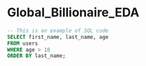 # Global_Billionaire_EDA
```sql
-- This is an example of SQL code
SELECT first_name, last_name, age
FROM users
WHERE age > 18
ORDER BY last_name;
